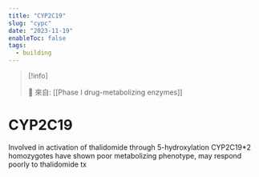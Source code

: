 ```yaml
---
title: "CYP2C19"
slug: "cypc"
date: "2023-11-19"
enableToc: false
tags:
  - building
---
```


> [!info]
>
> 🌱 來自: [[Phase I drug-metabolizing enzymes]]

# CYP2C19

Involved in activation of thalidomide through 5-hydroxylation
CYP2C19\*2 homozygotes have shown poor metabolizing phenotype, may respond poorly to thalidomide tx
